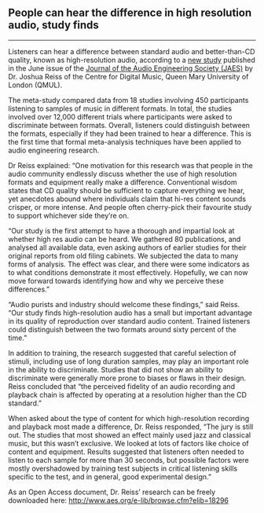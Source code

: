 ## People can hear the difference in high resolution audio, study finds
---

Listeners can hear a difference between standard audio and better-than-CD quality, known as high-resolution audio, according to a [new study](http://www.aes.org/e-lib/browse.cfm?elib=18296) published in the June issue of the [Journal of the Audio Engineering Society (JAES)](http://www.aes.org/journal/) by Dr. Joshua Reiss of the Centre for Digital Music, Queen Mary University of London (QMUL).

The meta-study compared data from 18 studies involving 450 participants listening to samples of music in different formats. 
In total, the studies involved over 12,000 different trials where participants were asked to discriminate between formats. 
Overall, listeners could distinguish between the formats, especially if they had been trained to hear a difference. 
This is the first time that formal meta-analysis techniques have been applied to audio engineering research.

Dr Reiss explained:  “One motivation for this research was that people in the audio community endlessly discuss whether the use of high resolution formats and equipment really make a difference. Conventional wisdom states that CD quality should be sufficient to capture everything we hear, yet anecdotes abound where individuals claim that hi-res content sounds crisper, or more intense. And people often cherry-pick their favourite study to support whichever side they’re on.

“Our study is the first attempt to have a thorough and impartial look at whether high res audio can be heard.  We gathered 80 publications, and analysed all available data, even asking authors of earlier studies for their original reports from old filing cabinets. We subjected the data to many forms of analysis. The effect was clear, and there were some indicators as to what conditions demonstrate it most effectively. Hopefully, we can now move forward towards identifying how and why we perceive these differences.”

“Audio purists and industry should welcome these findings,” said Reiss. “Our study finds high-resolution audio has a small but important advantage in its quality of reproduction over standard audio content. Trained listeners could distinguish between the two formats around sixty percent of the time.” 

In addition to training, the research suggested that careful selection of stimuli, including use of long duration samples, 
may play an important role in the ability to discriminate. 
Studies that did not show an ability to discriminate were generally more prone to biases or flaws in their design. 
Reiss concluded that “the perceived fidelity of an audio recording and playback chain is affected by operating at a resolution higher 
than the CD standard.”


When asked about the type of content for which high-resolution recording and playback most made a difference, Dr. Reiss responded, 
“The jury is still out. The studies that most showed an effect mainly used jazz and classical music, but this wasn’t exclusive. 
We looked at lots of factors like choice of content and equipment. 
Results suggested that listeners often needed to listen to each sample for more than 30 seconds, 
but possible factors were mostly overshadowed by training test subjects in critical listening skills specific to the test, and in general,
good experimental design.”

As an Open Access document, Dr. Reiss’ research can be freely downloaded here: http://www.aes.org/e-lib/browse.cfm?elib=18296
